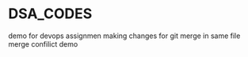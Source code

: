# DSA_CODES
demo for devops assignmen
making changes for git merge in same file
merge confilict demo
